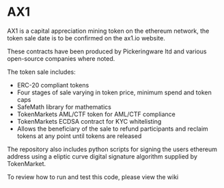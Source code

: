 # AX1
AX1 is a capital appreciation mining token on the ethereum network, the token sale date is to be confirmed on the ax1.io website. 

These contracts have been produced by Pickeringware ltd and various open-source companies where noted. 

The token sale includes: 
  - ERC-20 compliant tokens
  - Four stages of sale varying in token price, minimum spend and token caps
  - SafeMath library for mathematics
  - TokenMarkets AML/CTF token for AML/CTF compliance
  - TokenMarkets ECDSA contract for KYC whitelisting
  - Allows the beneficiary of the sale to refund participants and reclaim tokens at any point until tokens are released
  
The repository also includes python scripts for signing the users ethereum address using a eliptic curve digital signature algorithm supplied by TokenMarket. 
  
To review how to run and test this code, please view the wiki
